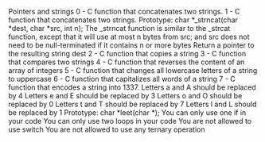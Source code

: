 Pointers and strings
0 - C function that concatenates two strings.
1 - C function that concatenates two strings.
	Prototype: char *_strncat(char *dest, char *src, int n);
	The _strncat function is similar to the _strcat function, except that
	it will use at most n bytes from src; and
	src does not need to be null-terminated if it contains n or more bytes
	Return a pointer to the resulting string dest
2 - C function that copies a string
3 - C function that compares two strings
4 - C function that reverses the content of an array of integers
5 - C function that changes all lowercase letters of a string to uppercase
6 - C function that capitalizes all words of a string
7 - C  function that encodes a string into 1337.
	Letters a and A should be replaced by 4
	Letters e and E should be replaced by 3
	Letters o and O should be replaced by 0
	Letters t and T should be replaced by 7
	Letters l and L should be replaced by 1
	Prototype: char *leet(char *);
	You can only use one if in your code
	You can only use two loops in your code
	You are not allowed to use switch
	You are not allowed to use any ternary operation 
